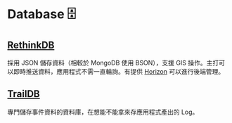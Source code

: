 # Database 🗄

## [RethinkDB](http://www.rethinkdb.com/)

採用 JSON 儲存資料（相較於 MongoDB 使用 BSON），支援 GIS 操作。主打可以即時推送資料，應用程式不需一直輪詢。有提供 [Horizon](http://horizon.io/) 可以進行後端管理。

## [TrailDB](http://traildb.io/)

專門儲存事件資料的資料庫，在想能不能拿來存應用程式產出的 Log。
